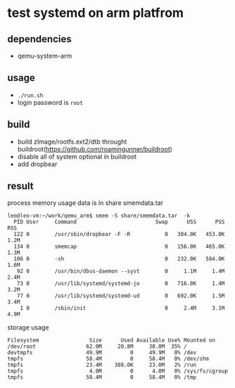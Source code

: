 # test systemd on arm platfrom

## dependencies

* qemu-system-arm 

## usage

* `./run.sh`
* login password is `root`

## build

* build zImage/rootfs.ext2/dtb throught buildroot(https://github.com/roamingunner/buildroot)
* disable all of system optional in buildroot
* add dropbear


## result

process memory usage data is in share smemdata.tar

```
leo@leo-vm:~/work/qemu_arm$ smem -S share/smemdata.tar  -k
  PID User     Command                         Swap      USS      PSS      RSS
  122 0        /usr/sbin/dropbear -F -R           0   304.0K   453.0K     1.2M
  134 0        smemcap                            0   156.0K   465.0K     1.3M
  106 0        -sh                                0   232.0K   584.0K     1.6M
   92 0        /usr/bin/dbus-daemon --syst        0     1.1M     1.4M     2.4M
   73 0        /usr/lib/systemd/systemd-jo        0   716.0K     1.4M     3.2M
   77 0        /usr/lib/systemd/systemd-ud        0   692.0K     1.5M     3.4M
    1 0        /sbin/init                         0     2.4M     3.1M     4.9M
```

storage usage

```
Filesystem                Size      Used Available Use% Mounted on
/dev/root                62.0M     20.8M     38.0M  35% /
devtmpfs                 49.9M         0     49.9M   0% /dev
tmpfs                    58.4M         0     58.4M   0% /dev/shm
tmpfs                    23.4M    388.0K     23.0M   2% /run
tmpfs                     4.0M         0      4.0M   0% /sys/fs/cgroup
tmpfs                    58.4M         0     58.4M   0% /tmp

```
